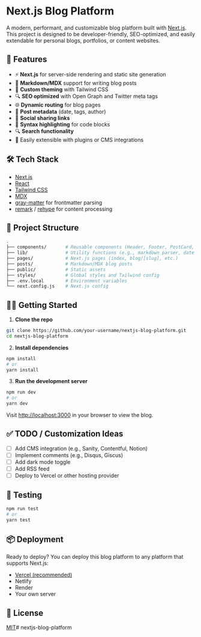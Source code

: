 # Next.js Blog Platform

A modern, performant, and customizable blog platform built with [Next.js](https://nextjs.org/). This project is designed to be developer-friendly, SEO-optimized, and easily extendable for personal blogs, portfolios, or content websites.

## 🚀 Features

- ⚡️ **Next.js** for server-side rendering and static site generation
- 📝 **Markdown/MDX** support for writing blog posts
- 🎨 **Custom theming** with Tailwind CSS
- 🔍 **SEO optimized** with Open Graph and Twitter meta tags
- 🌐 **Dynamic routing** for blog pages
- 📅 **Post metadata** (date, tags, author)
- 🔗 **Social sharing links**
- 🧠 **Syntax highlighting** for code blocks
- 🔍 **Search functionality**
- 🧩 Easily extensible with plugins or CMS integrations

## 🛠️ Tech Stack

- [Next.js](https://nextjs.org/)
- [React](https://reactjs.org/)
- [Tailwind CSS](https://tailwindcss.com/)
- [MDX](https://mdxjs.com/)
- [gray-matter](https://github.com/jonschlinkert/gray-matter) for frontmatter parsing
- [remark](https://github.com/remarkjs/remark) / [rehype](https://github.com/rehypejs/rehype) for content processing

## 📁 Project Structure

```bash
.
├── components/       # Reusable components (Header, Footer, PostCard, etc.)
├── lib/              # Utility functions (e.g., markdown parser, date formatters)
├── pages/            # Next.js pages (index, blog/[slug], etc.)
├── posts/            # Markdown/MDX blog posts
├── public/           # Static assets
├── styles/           # Global styles and Tailwind config
├── .env.local        # Environment variables
└── next.config.js    # Next.js config
```

## 🧑‍💻 Getting Started

1. **Clone the repo**

```bash
git clone https://github.com/your-username/nextjs-blog-platform.git
cd nextjs-blog-platform
```

2. **Install dependencies**

```bash
npm install
# or
yarn install
```

3. **Run the development server**

```bash
npm run dev
# or
yarn dev
```

Visit [http://localhost:3000](http://localhost:3000) in your browser to view the blog.

## ✅ TODO / Customization Ideas

- [ ] Add CMS integration (e.g., Sanity, Contentful, Notion)
- [ ] Implement comments (e.g., Disqus, Giscus)
- [ ] Add dark mode toggle
- [ ] Add RSS feed
- [ ] Deploy to Vercel or other hosting provider

## 🧪 Testing

```bash
npm run test
# or
yarn test
```

## 📦 Deployment

Ready to deploy? You can deploy this blog platform to any platform that supports Next.js:

- [Vercel (recommended)](https://vercel.com/)
- Netlify
- Render
- Your own server

## 📄 License

[MIT](LICENSE)# nextjs-blog-platform
